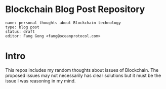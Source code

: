 # Blockchain Blog Post Repository

```
name: personal thoughts about Blockchain technology
type: blog post
status: draft
editor: Fang Gong <fang@oceanprotocol.com>
```

# Intro

This repos includes my random thoughts about issues of Blockchain. The proposed issues may not necessarily has clear solutions but it must be the issue I was reasoning in my mind.